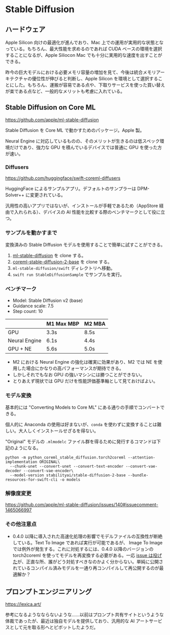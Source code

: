 # Stable Diffusion

## ハードウェア

Apple Silicon 向けの最適化が進んでおり、Mac 上での運用が実用的な状態となっている。もちろん、最大性能を求めるのであれば CUDA ベースの環境を選択することになるが、Apple Siliocon Mac でも十分に実用的な速度を出すことができる。

昨今の巨大モデルにおける必要メモリ容量の増加を見て、今後は統合メモリアーキテクチャの優位性が伸びると判断し、Apple Silicon を環境として選択することにした。もちろん、運搬が容易である点や、下取りサービスを使った買い替えが楽である点など、一般的なメリットも考慮に入れている。

## Stable Diffusion on Core ML

https://github.com/apple/ml-stable-diffusion

Stable Diffusion を Core ML で動かすためのパッケージ。Apple 製。

Neural Engine に対応しているものの、そのメリットが生きるのは低スペック環境だけであり、強力な GPU を積んでいるデバイスでは普通に GPU を使った方が速い。

### Diffusers

https://github.com/huggingface/swift-coreml-diffusers

HuggingFace によるサンプルアプリ。デフォルトのサンプラーは DPM-Solver++ に変更されている。

汎用性の高いアプリではないが、インストールが手軽であるため（AppStore 経由で入れられる）、デバイスの AI 性能を比較する際のベンチマークとして役に立つ。

### サンプルを動かすまで

変換済みの Stable Diffusion モデルを使用することで簡単に試すことができる。

1. [ml-stable-diffusion](https://github.com/apple/ml-stable-diffusion) を clone する。
2. [coreml-stable-diffusion-2-base](https://huggingface.co/apple/coreml-stable-diffusion-2-base) を clone する。
3. `ml-stable-diffusion/swift` ディレクトリへ移動。
4. `swift run StableDiffusionSample` でサンプルを実行。

### ベンチマーク

- Model: Stable Diffusion v2 (base)
- Guidance scale: 7.5
- Step count: 10

|               | M1 Max MBP | M2 MBA |
| ------------- | ---------- | ------ |
| GPU           |       3.3s |   8.5s |
| Neural Engine |       6.1s |   4.4s |
| GPU + NE      |       5.6s |   5.0s |

- M2 における Neural Engine の強化は確実に効果があり、M2 では NE を使用した場合にかなりの高パフォーマンスが期待できる。
- しかしそれでもなお GPU の強いマシンには勝つことができない。
- とりあえず現状では GPU だけを性能評価基準軸として見ておけばよい。

### モデル変換

基本的には "Converting Models to Core ML" にある通りの手順でコンバートできる。

個人的に Anaconda の使用は好まないが、`conda` を使わずに変換することは難しい。大人しくインストールせざるを得ない。

"Original" モデルの `.mlmodelc` ファイル群を得るために発行するコマンドは下記のようになる。

```
python -m python_coreml_stable_diffusion.torch2coreml --attention-implementation ORIGINAL\
  --chunk-unet --convert-unet --convert-text-encoder --convert-vae-decoder --convert-vae-encoder\
  --model-version stabilityai/stable-diffusion-2-base --bundle-resources-for-swift-cli -o models
```

### 解像度変更

https://github.com/apple/ml-stable-diffusion/issues/140#issuecomment-1465066997

### その他注意点

- 0.4.0 以降に導入された高速化処理の影響でモデルファイルの互換性が断絶している。Text To Image であれば実行が可能であるが、 Image To Image では例外が発生する。これに対処するには、0.4.0 以降のバージョンの torch2coreml を使ってモデルを再変換する必要がある。一応 [issue は投げた](https://github.com/apple/ml-stable-diffusion/issues/176)が、正直な所、誰がどう対処すべきなのかよく分からない。単純に公開されているコンパイル済みモデルを一通り再コンパイルして再公開するのが最適解か？

## プロンプトエンジニアリング

https://lexica.art/

参考になるようなならないような……以前はプロンプト共有サイトというような体裁であったが、最近は独自モデルを提供しており、汎用的な AI アートサービスとして元を取る形へとピボットしたようだ。

